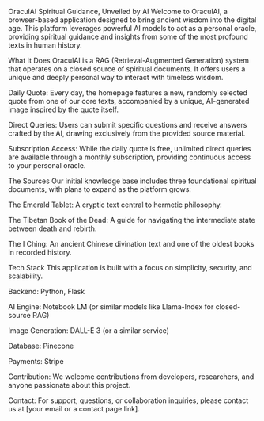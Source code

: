 OraculAI
Spiritual Guidance, Unveiled by AI
Welcome to OraculAI, a browser-based application designed to bring ancient wisdom into the digital age. This platform leverages powerful AI models to act as a personal oracle, providing spiritual guidance and insights from some of the most profound texts in human history.

What It Does
OraculAI is a RAG (Retrieval-Augmented Generation) system that operates on a closed source of spiritual documents. It offers users a unique and deeply personal way to interact with timeless wisdom.

Daily Quote: Every day, the homepage features a new, randomly selected quote from one of our core texts, accompanied by a unique, AI-generated image inspired by the quote itself.

Direct Queries: Users can submit specific questions and receive answers crafted by the AI, drawing exclusively from the provided source material.

Subscription Access: While the daily quote is free, unlimited direct queries are available through a monthly subscription, providing continuous access to your personal oracle.

The Sources
Our initial knowledge base includes three foundational spiritual documents, with plans to expand as the platform grows:

The Emerald Tablet: A cryptic text central to hermetic philosophy.

The Tibetan Book of the Dead: A guide for navigating the intermediate state between death and rebirth.

The I Ching: An ancient Chinese divination text and one of the oldest books in recorded history.

Tech Stack
This application is built with a focus on simplicity, security, and scalability.

Backend: Python, Flask

AI Engine: Notebook LM (or similar models like Llama-Index for closed-source RAG)

Image Generation: DALL-E 3 (or a similar service)

Database: Pinecone

Payments: Stripe

Contribution: We welcome contributions from developers, researchers, and anyone passionate about this project.

Contact: For support, questions, or collaboration inquiries, please contact us at [your email or a contact page link].